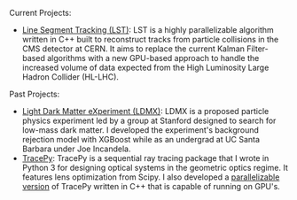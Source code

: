 Current Projects:

- [Line Segment Tracking (LST)](https://github.com/SegmentLinking/TrackLooper): LST is a highly parallelizable algorithm written in C++ built to reconstruct tracks from particle collisions in the CMS detector at CERN. It aims to replace the current Kalman Filter-based algorithms with a new GPU-based approach to handle the increased volume of data expected from the High Luminosity Large Hadron Collider (HL-LHC).
  
Past Projects:

- [Light Dark Matter eXperiment (LDMX)](https://github.com/LDMX-Software/ldmx-sw): LDMX is a proposed particle physics experiment led by a group at Stanford designed to search for low-mass dark matter. I developed the experiment's background rejection model with XGBoost while as an undergrad at UC Santa Barbara under Joe Incandela.
- [TracePy](https://github.com/GNiendorf/tracepy): TracePy is a sequential ray tracing package that I wrote in Python 3 for designing optical systems in the geometric optics regime. It features lens optimization from Scipy. I also developed a [parallelizable version](https://github.com/GNiendorf/Tracepy-Fast) of TracePy written in C++ that is capable of running on GPU's.
